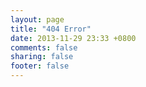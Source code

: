 ```yaml
---
layout: page
title: "404 Error"
date: 2013-11-29 23:33 +0800
comments: false
sharing: false
footer: false
---
```

<script type="text/javascript" src="http://www.qq.com/404/search_children.js" charset="utf-8"></script>